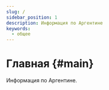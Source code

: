 ```yaml
---
slug: /
sidebar_position: 1
description: Информация по Аргентине
keywords:
  - общее
---
```


# Главная {#main}

Информация по Аргентине.
